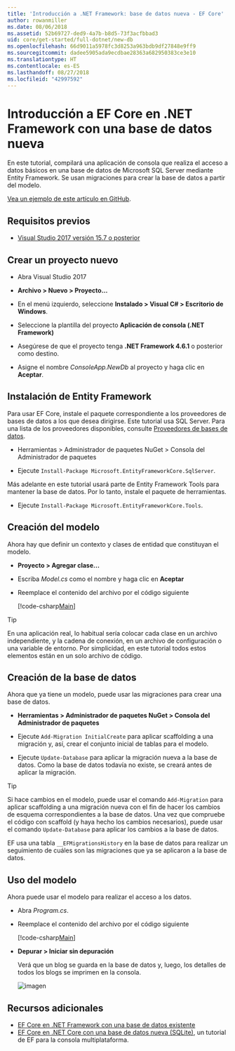 ```yaml
---
title: 'Introducción a .NET Framework: base de datos nueva - EF Core'
author: rowanmiller
ms.date: 08/06/2018
ms.assetid: 52b69727-ded9-4a7b-b8d5-73f3acfbbad3
uid: core/get-started/full-dotnet/new-db
ms.openlocfilehash: 66d9011a5978fc3d8253a963bdb9df27848e9ff9
ms.sourcegitcommit: dadee5905ada9ecdbae28363a682950383ce3e10
ms.translationtype: HT
ms.contentlocale: es-ES
ms.lasthandoff: 08/27/2018
ms.locfileid: "42997592"
---
```

# <a name="getting-started-with-ef-core-on-net-framework-with-a-new-database"></a>Introducción a EF Core en .NET Framework con una base de datos nueva

En este tutorial, compilará una aplicación de consola que realiza el acceso a datos básicos en una base de datos de Microsoft SQL Server mediante Entity Framework. Se usan migraciones para crear la base de datos a partir del modelo.

[Vea un ejemplo de este artículo en GitHub](https://github.com/aspnet/EntityFramework.Docs/tree/master/samples/core/GetStarted/FullNet/ConsoleApp.NewDb).

## <a name="prerequisites"></a>Requisitos previos

* [Visual Studio 2017 versión 15.7 o posterior](https://www.visualstudio.com/downloads/)

## <a name="create-a-new-project"></a>Crear un proyecto nuevo

* Abra Visual Studio 2017

* **Archivo > Nuevo > Proyecto...**

* En el menú izquierdo, seleccione **Instalado > Visual C# > Escritorio de Windows**.

* Seleccione la plantilla del proyecto **Aplicación de consola (.NET Framework)**

* Asegúrese de que el proyecto tenga **.NET Framework 4.6.1** o posterior como destino.

* Asigne el nombre *ConsoleApp.NewDb* al proyecto y haga clic en **Aceptar**.

## <a name="install-entity-framework"></a>Instalación de Entity Framework

Para usar EF Core, instale el paquete correspondiente a los proveedores de bases de datos a los que desea dirigirse. Este tutorial usa SQL Server. Para una lista de los proveedores disponibles, consulte [Proveedores de bases de datos](../../providers/index.md).

* Herramientas > Administrador de paquetes NuGet > Consola del Administrador de paquetes

* Ejecute `Install-Package Microsoft.EntityFrameworkCore.SqlServer`.

Más adelante en este tutorial usará parte de Entity Framework Tools para mantener la base de datos. Por lo tanto, instale el paquete de herramientas.

* Ejecute `Install-Package Microsoft.EntityFrameworkCore.Tools`.

## <a name="create-the-model"></a>Creación del modelo

Ahora hay que definir un contexto y clases de entidad que constituyan el modelo.

* **Proyecto > Agregar clase...**

* Escriba *Model.cs* como el nombre y haga clic en **Aceptar**

* Reemplace el contenido del archivo por el código siguiente

  [!code-csharp[Main](../../../../samples/core/GetStarted/FullNet/ConsoleApp.NewDb/Model.cs)] 

> [!TIP]  
> En una aplicación real, lo habitual sería colocar cada clase en un archivo independiente, y la cadena de conexión, en un archivo de configuración o una variable de entorno. Por simplicidad, en este tutorial todos estos elementos están en un solo archivo de código.

## <a name="create-the-database"></a>Creación de la base de datos

Ahora que ya tiene un modelo, puede usar las migraciones para crear una base de datos.

* **Herramientas > Administrador de paquetes NuGet > Consola del Administrador de paquetes**

* Ejecute `Add-Migration InitialCreate` para aplicar scaffolding a una migración y, así, crear el conjunto inicial de tablas para el modelo.

* Ejecute `Update-Database` para aplicar la migración nueva a la base de datos. Como la base de datos todavía no existe, se creará antes de aplicar la migración.

> [!TIP]  
> Si hace cambios en el modelo, puede usar el comando `Add-Migration` para aplicar scaffolding a una migración nueva con el fin de hacer los cambios de esquema correspondientes a la base de datos. Una vez que compruebe el código con scaffold (y haya hecho los cambios necesarios), puede usar el comando `Update-Database` para aplicar los cambios a la base de datos.
>
> EF usa una tabla `__EFMigrationsHistory` en la base de datos para realizar un seguimiento de cuáles son las migraciones que ya se aplicaron a la base de datos.

## <a name="use-the-model"></a>Uso del modelo

Ahora puede usar el modelo para realizar el acceso a los datos.

* Abra *Program.cs*.

* Reemplace el contenido del archivo por el código siguiente

  [!code-csharp[Main](../../../../samples/core/GetStarted/FullNet/ConsoleApp.NewDb/Program.cs)]

* **Depurar > Iniciar sin depuración**

  Verá que un blog se guarda en la base de datos y, luego, los detalles de todos los blogs se imprimen en la consola.

  ![imagen](_static/output-new-db.png)

## <a name="additional-resources"></a>Recursos adicionales

* [EF Core en .NET Framework con una base de datos existente](xref:core/get-started/full-dotnet/existing-db)
* [EF Core en .NET Core con una base de datos nueva (SQLite)](xref:core/get-started/netcore/new-db-sqlite), un tutorial de EF para la consola multiplataforma.
